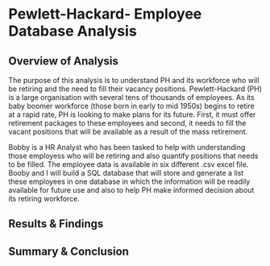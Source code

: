 # Pewlett-Hackard- Employee Database Analysis

## Overview of Analysis
The purpose of this analysis is to understand PH and its workforce who will be retiring and the need to fill their vacancy positions. Pewlett-Hackard (PH) is a large organisation with several tens of thousands of employees. As its baby boomer workforce (those born in early to mid 1950s) begins to retire at a rapid rate, PH is looking to make plans for its future. First, it must offer retirement packages to these employees and second, it needs to fill the vacant positions that will be available as a result of the mass retirement.

Bobby is a HR Analyst who has been tasked to help with understanding those employess who will be retiring and also quantify positions that needs to be filled. The employee data is available in six different .csv excel file. Booby and I will build a SQL database that will store and generate a list these employees in one database in which the information will be readily available for future use and also to help PH make informed decision about its retiring workforce.


## Results & Findings

## Summary & Conclusion

